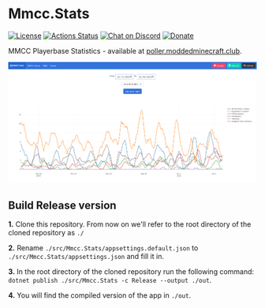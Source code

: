 # Mmcc.Stats

[![License](https://img.shields.io/github/license/ModdedMinecraftClub/Mmcc.Stats?color=blue)](https://github.com/ModdedMinecraftClub/Mmcc.Stats/blob/master/LICENSE) [![Actions Status](https://github.com/ModdedMinecraftClub/Mmcc.Stats/workflows/build/badge.svg)](https://github.com/ModdedMinecraftClub/Mmcc.Stats/actions) [![Chat on Discord](https://discordapp.com/api/guilds/251491739322286081/widget.png)](https://discord.com/invite/8EgWdQC) [![Donate](https://img.shields.io/badge/donate-PayPal-ff69b4)](https://www.moddedminecraft.club/store.php)

MMCC Playerbase Statistics - available at [poller.moddedminecraft.club](https://poller.moddedminecraft.club/).

![screenshot](./screenshots/web_app.png)

## Build Release version

**1.** Clone this repository. From now on we'll refer to the root directory of the cloned repository as `./`

**2.** Rename `./src/Mmcc.Stats/appsettings.default.json` to `./src/Mmcc.Stats/appsettings.json` and fill it in.

**3.** In the root directory of the cloned repository run the following command: `dotnet publish ./src/Mmcc.Stats -c Release --output ./out`.

**4.** You will find the compiled version of the app in `./out`.
